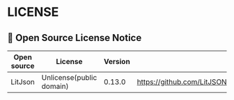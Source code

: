 
# LICENSE

## 📜 Open Source License Notice

| Open source| License| Version | |
| --- | --- | --- | --- |
| LitJson | Unlicense(public domain) | 0.13.0 | https://github.com/LitJSON/litjson |